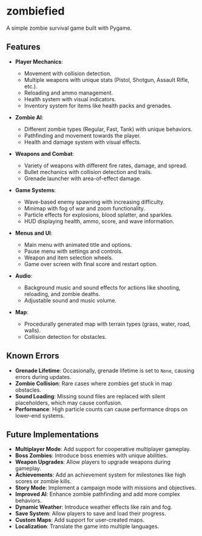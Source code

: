 # zombiefied
A simple zombie survival game built with Pygame.

## Features
- **Player Mechanics**:
  - Movement with collision detection.
  - Multiple weapons with unique stats (Pistol, Shotgun, Assault Rifle, etc.).
  - Reloading and ammo management.
  - Health system with visual indicators.
  - Inventory system for items like health packs and grenades.

- **Zombie AI**:
  - Different zombie types (Regular, Fast, Tank) with unique behaviors.
  - Pathfinding and movement towards the player.
  - Health and damage system with visual effects.

- **Weapons and Combat**:
  - Variety of weapons with different fire rates, damage, and spread.
  - Bullet mechanics with collision detection and trails.
  - Grenade launcher with area-of-effect damage.

- **Game Systems**:
  - Wave-based enemy spawning with increasing difficulty.
  - Minimap with fog of war and zoom functionality.
  - Particle effects for explosions, blood splatter, and sparkles.
  - HUD displaying health, ammo, score, and wave information.

- **Menus and UI**:
  - Main menu with animated title and options.
  - Pause menu with settings and controls.
  - Weapon and item selection wheels.
  - Game over screen with final score and restart option.

- **Audio**:
  - Background music and sound effects for actions like shooting, reloading, and zombie deaths.
  - Adjustable sound and music volume.

- **Map**:
  - Procedurally generated map with terrain types (grass, water, road, walls).
  - Collision detection for obstacles.

## Known Errors
- **Grenade Lifetime**: Occasionally, grenade lifetime is set to `None`, causing errors during updates.
- **Zombie Collision**: Rare cases where zombies get stuck in map obstacles.
- **Sound Loading**: Missing sound files are replaced with silent placeholders, which may cause confusion.
- **Performance**: High particle counts can cause performance drops on lower-end systems.

## Future Implementations
- **Multiplayer Mode**: Add support for cooperative multiplayer gameplay.
- **Boss Zombies**: Introduce boss enemies with unique abilities.
- **Weapon Upgrades**: Allow players to upgrade weapons during gameplay.
- **Achievements**: Add an achievement system for milestones like high scores or zombie kills.
- **Story Mode**: Implement a campaign mode with missions and objectives.
- **Improved AI**: Enhance zombie pathfinding and add more complex behaviors.
- **Dynamic Weather**: Introduce weather effects like rain and fog.
- **Save System**: Allow players to save and load their progress.
- **Custom Maps**: Add support for user-created maps.
- **Localization**: Translate the game into multiple languages.


